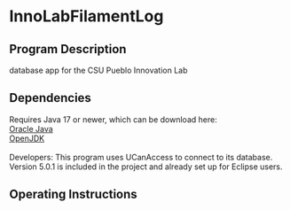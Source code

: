 # InnoLabFilamentLog

## Program Description
database app for the CSU Pueblo Innovation Lab

## Dependencies
Requires Java 17 or newer, which can be download here:\
[Oracle Java](https://www.oracle.com/java/technologies/downloads/)\
[OpenJDK](https://openjdk.org/)\
\
Developers: This program uses UCanAccess to connect to its database. Version 5.0.1 is included in the project and already set up for Eclipse users.

## Operating Instructions

